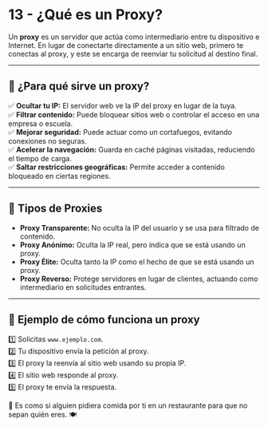 # 13 - ¿Qué es un Proxy?  

Un **proxy** es un servidor que actúa como intermediario entre tu dispositivo e Internet. En lugar de conectarte directamente a un sitio web, primero te conectas al proxy, y este se encarga de reenviar tu solicitud al destino final.  

---

## 🔹 ¿Para qué sirve un proxy?  
✅ **Ocultar tu IP:** El servidor web ve la IP del proxy en lugar de la tuya.  
✅ **Filtrar contenido:** Puede bloquear sitios web o controlar el acceso en una empresa o escuela.  
✅ **Mejorar seguridad:** Puede actuar como un cortafuegos, evitando conexiones no seguras.  
✅ **Acelerar la navegación:** Guarda en caché páginas visitadas, reduciendo el tiempo de carga.  
✅ **Saltar restricciones geográficas:** Permite acceder a contenido bloqueado en ciertas regiones.  

---

## 🔹 Tipos de Proxies  
- **Proxy Transparente:** No oculta la IP del usuario y se usa para filtrado de contenido.  
- **Proxy Anónimo:** Oculta la IP real, pero indica que se está usando un proxy.  
- **Proxy Élite:** Oculta tanto la IP como el hecho de que se está usando un proxy.  
- **Proxy Reverso:** Protege servidores en lugar de clientes, actuando como intermediario en solicitudes entrantes.  

---

## 🔹 Ejemplo de cómo funciona un proxy  
1️⃣ Solicitas `www.ejemplo.com`.  
2️⃣ Tu dispositivo envía la petición al proxy.  
3️⃣ El proxy la reenvía al sitio web usando su propia IP.  
4️⃣ El sitio web responde al proxy.  
5️⃣ El proxy te envía la respuesta.  

📌 Es como si alguien pidiera comida por ti en un restaurante para que no sepan quién eres. 🍽️  

